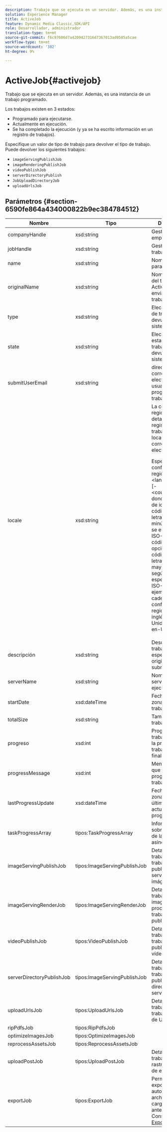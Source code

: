 ```yaml
---
description: Trabajo que se ejecuta en un servidor. Además, es una instancia de un trabajo programado.
solution: Experience Manager
title: ActiveJob
feature: Dynamic Media Classic,SDK/API
role: Desarrollador, administrador
translation-type: tm+mt
source-git-commit: f6c97606d7a4209427316d7367013ad9585a5cae
workflow-type: tm+mt
source-wordcount: '382'
ht-degree: 9%

---
```



# ActiveJob{#activejob}

Trabajo que se ejecuta en un servidor. Además, es una instancia de un trabajo programado.

Los trabajos existen en 3 estados:

* Programado para ejecutarse.
* Actualmente en ejecución.
* Se ha completado la ejecución (y ya se ha escrito información en un registro de trabajos).

Especifique un valor de tipo de trabajo para devolver el tipo de trabajo. Puede devolver los siguientes trabajos:

* `imageServingPublishJob`
* `imageRenderingPublishJob`
* `videoPublishJob`
* `serverDirectoryPublish`
* `JobUploadDirectoryJob`
* `uploadUrlsJob`

## Parámetros {#section-6590fe864a434000822b9ec384784512}

<table id="table_1C4DDAB4EB1341FDA92B6F14E0132F75"> 
 <thead> 
  <tr> 
   <th colname="col1" class="entry"> Nombre </th> 
   <th colname="col2" class="entry"> Tipo </th> 
   <th colname="col3" class="entry"> Descripción </th> 
  </tr> 
 </thead>
 <tbody> 
  <tr> 
   <td colname="col1"> <span class="codeph"> <span class="varname"> companyHandle</span> </span> </td> 
   <td colname="col2"> <span class="codeph"> xsd:string</span> </td> 
   <td colname="col3"> Gestionar a la empresa. </td> 
  </tr> 
  <tr> 
   <td colname="col1"> <span class="codeph"> <span class="varname"> jobHandle</span> </span> </td> 
   <td colname="col2"> <span class="codeph"> xsd:string</span> </td> 
   <td colname="col3"> Gestione el trabajo. </td> 
  </tr> 
  <tr> 
   <td colname="col1"> <span class="codeph"> <span class="varname"> name</span> </span> </td> 
   <td colname="col2"> <span class="codeph"> xsd:string</span> </td> 
   <td colname="col3"> Nombre único para el trabajo. </td> 
  </tr> 
  <tr> 
   <td colname="col1"> <span class="codeph"> <span class="varname"> originalName</span> </span> </td> 
   <td colname="col2"> <span class="codeph"> xsd:string</span> </td> 
   <td colname="col3">Nombre original del tipo <span class="codeph"> ActiveJob</span> enviado con el trabajo. </td> 
  </tr> 
  <tr> 
   <td colname="col1"> <span class="codeph"> <span class="varname"> type</span> </span> </td> 
   <td colname="col2"> <span class="codeph"> xsd:string</span> </td> 
   <td colname="col3"> Elección de tipos de trabajo devueltos por el sistema. </td> 
  </tr> 
  <tr> 
   <td colname="col1"> <span class="codeph"> <span class="varname"> state</span> </span> </td> 
   <td colname="col2"> <span class="codeph"> xsd:string</span> </td> 
   <td colname="col3"> Elección de estados de trabajo activos devueltos por el sistema. </td> 
  </tr> 
  <tr> 
   <td colname="col1"> <span class="codeph"> <span class="varname"> submitUserEmail</span> </span> </td> 
   <td colname="col2"> <span class="codeph"> xsd:string</span> </td> 
   <td colname="col3"> dirección de correo electrónico del usuario que programó el trabajo. </td> 
  </tr> 
  <tr> 
   <td colname="col1"> <span class="codeph"> <span class="varname"> locale</span> </span> </td> 
   <td colname="col2"> <span class="codeph"> xsd:string</span> </td> 
   <td colname="col3">La configuración regional para los detalles del registro de trabajos y la localización del correo electrónico. <p>Especifique las configuraciones regionales como <span class="codeph"> &lt;language_code&gt;[-&lt;country_code&gt;]</span>, donde el código de idioma es un código de dos letras en minúscula según se especifica en ISO-639 y el código de país opcional es un código de dos letras en mayúsculas según se especifica en ISO-3166. Por ejemplo, la cadena de configuración regional para inglés (Estados Unidos) sería: <span class="codeph"> en-US</span>. </p></td> 
  </tr> 
  <tr> 
   <td colname="col1"> <span class="codeph"> <span class="varname"> descripción</span> </span> </td> 
   <td colname="col2"> <span class="codeph"> xsd:string</span> </td> 
   <td colname="col3">Descripción del trabajo especificada originalmente en <span class="codeph"> submitJob</span>. </td> 
  </tr> 
  <tr> 
   <td colname="col1"> <span class="codeph"> <span class="varname"> serverName</span> </span> </td> 
   <td colname="col2"> <span class="codeph"> xsd:string</span> </td> 
   <td colname="col3"> Nombre del servidor que ejecuta el trabajo. </td> 
  </tr> 
  <tr> 
   <td colname="col1"> <span class="codeph"> <span class="varname"> startDate</span> </span> </td> 
   <td colname="col2"> <span class="codeph"> xsd:dateTime</span> </td> 
   <td colname="col3"> Fecha, hora y zona horaria del trabajo activo. </td> 
  </tr> 
  <tr> 
   <td colname="col1"> <span class="codeph"> <span class="varname"> totalSize</span> </span> </td> 
   <td colname="col2"> <span class="codeph"> xsd:string</span> </td> 
   <td colname="col3"> Tamaño total del trabajo activo. </td> 
  </tr> 
  <tr> 
   <td colname="col1"> <span class="codeph"> <span class="varname"> progreso</span> </span> </td> 
   <td colname="col2"> <span class="codeph"> xsd:int</span> </td> 
   <td colname="col3"> Progreso del trabajo (es decir, la proximidad del trabajo a la finalización). </td> 
  </tr> 
  <tr> 
   <td colname="col1"> <span class="codeph"> <span class="varname"> progressMessage</span> </span> </td> 
   <td colname="col2"> <span class="codeph"> xsd:int</span> </td> 
   <td colname="col3"> Mensaje de texto que describe el progreso del trabajo. </td> 
  </tr> 
  <tr> 
   <td colname="col1"> <span class="codeph"> <span class="varname"> lastProgressUpdate</span> </span> </td> 
   <td colname="col2"> <span class="codeph"> xsd:dateTime</span> </td> 
   <td colname="col3"> Fecha, hora y zona horaria de la última actualización del progreso. </td> 
  </tr> 
  <tr> 
   <td colname="col1"> <span class="codeph"> <span class="varname"> taskProgressArray</span> </span> </td> 
   <td colname="col2"> <span class="codeph"> tipos:TaskProgressArray</span> </td> 
   <td colname="col3"> Información sobre el progreso de la tarea asincrónica. </td> 
  </tr> 
  <tr> 
   <td colname="col1"> <span class="codeph"> <span class="varname"> imageServingPublishJob</span> </span> </td> 
   <td colname="col2"> <span class="codeph"> tipos:ImageServingPublishJob</span> </td> 
   <td colname="col3"> Detalles de trabajo para un trabajo de publicación de servicio de imágenes. </td> 
  </tr> 
  <tr> 
   <td colname="col1"> <span class="codeph"> <span class="varname"> imageServingRenderJob</span> </span> </td> 
   <td colname="col2"> <span class="codeph"> tipos:ImageServingRenderJob</span> </td> 
   <td colname="col3"> Detalles del trabajo de una imagen que procesa un trabajo de publicación. </td> 
  </tr> 
  <tr> 
   <td colname="col1"> <span class="codeph"> <span class="varname"> videoPublishJob</span> </span> </td> 
   <td colname="col2"> <span class="codeph"> tipos:VideoPublishJob</span> </td> 
   <td colname="col3"> Detalles de trabajo para un trabajo de publicación de vídeo. </td> 
  </tr> 
  <tr> 
   <td colname="col1"> <span class="codeph"> <span class="varname"> serverDirectoryPublishJob</span> </span> </td> 
   <td colname="col2"> <span class="codeph"> tipos:ImageServingPublishJob</span> </td> 
   <td colname="col3"> Detalles de trabajo para un trabajo de publicación de directorio de servidor. </td> 
  </tr> 
  <tr> 
   <td colname="col1"> <span class="codeph"> <span class="varname"> uploadUrlsJob</span> </span> </td> 
   <td colname="col2"> <span class="codeph"> tipos:UploadUrlsJob</span> </td> 
   <td colname="col3"> Detalles del trabajo de un trabajo de carga de URL. </td> 
  </tr> 
  <tr> 
   <td colname="col1"> <span class="codeph"> <span class="varname"> ripPdfsJob</span> </span> </td> 
   <td colname="col2"> <span class="codeph"> tipos:RipPdfsJob</span> </td> 
   <td colname="col3"></td> 
  </tr> 
  <tr> 
   <td colname="col1"> <span class="codeph"> <span class="varname"> optimizeImagesJob</span> </span> </td> 
   <td colname="col2"> <span class="codeph"> tipos:OptimizeImagesJob</span> </td> 
   <td colname="col3"></td> 
  </tr> 
  <tr> 
   <td colname="col1"> <span class="codeph"> <span class="varname"> reprocessAssetsJob</span> </span> </td> 
   <td colname="col2"> <span class="codeph"> tipos:ReprocessAssetsJob</span> </td> 
   <td colname="col3"></td> 
  </tr> 
  <tr> 
   <td colname="col1"> <span class="codeph"> <span class="varname"> uploadPostJob</span> </span> </td> 
   <td colname="col2"> <span class="codeph"> tipos:UploadPostJob</span> </td> 
   <td colname="col3"> Detalles del trabajo que rastrean la carga de escritorio. </td> 
  </tr> 
  <tr> 
   <td colname="col1"> <span class="codeph"> <span class="varname"> exportJob</span> </span> </td> 
   <td colname="col2"> <span class="codeph"> tipos:ExportJob</span> </td> 
   <td colname="col3">Permitir la exportación autorizada de archivos cargados anteriormente. Consulte <a href="https://experienceleague.adobe.com/docs/dynamic-media-developer-resources/image-production-api/data-types/r-exportjob.html" format="http" scope="external"> Exportar trabajo</a>. </td> 
  </tr> 
 </tbody> 
</table>

